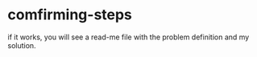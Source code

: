 # comfirming-steps
if it works, you will see a read-me file with the problem definition and my solution.

